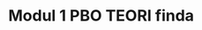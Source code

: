 # Modul 1 PBO TEORI finda

<!-- ![Img 1](image/judul.png) -->
<!-- 
## Agenda

* Pengenalan Spring
* Inversion Of Control
* Application Context
* Depedency Injection
* Bean
* Life Cycle
* Event Listener
* Dan lain-lain

### Pengenalan Spring Framework
* Spring Framework adalah framework paling populer di Java
* Saking Populernya,Spring Framework sampai mengalahkan popularitas Java Enterprise sendiri
* Spring Framework Semakin Populer karena sangat ringan dan mudah digunakan dibandingkan Java Enterprise
* [https://spring.io/]

### Pengenalan Spring Boot
* Spring Boot merupakan framework untuk mempermudah pembuatan aplikasi Spring Framework
* Dahulu untuk menggunakan Spring Framework, untuk pemula tidaklah mudah, karena terlalu banyak yang harus dilakukan sebelum bisa membuat aplikasi
* Spring Boot menjadikan kompleksitas tersebut ditangani secara otomatis oleh Spring Boot, sehingga kita bisa membuat aplikasi * Spring Framework secara cepat tanpa harus melakukan pengaturan apapun
* Spring Boot sekarang sudah menjadi salah satu framework wajib ketika kita ingin membuat aplikasi Spring Framework

### Kenapa Menggunakan Spring?
* Tidak bisa dipungkiri, saat ini Spring adalah satu-satunya framework paling populer di Java
* Belum ada yang bisa menandingi popularitasnya di Java
* Saking populernya, bahkan banyak perusahaan pindah ke JVM karena ingin menggunakan Spring-nya, bukan Java
* Dengan banyaknya bahasa yang bisa berjalan di atas JVM, seperti Kotlin, Groovy dan Scala, maka secara programmer punya banyak pilihan bahasa pemrograman ketika menggunakan Spring Spring juga sudah banyak sekali diadopsi di banyak perusahaan, baik itu skala besar atau kecil
 
### Ekosistem Pendukung
* Spring memiliki ekosistem pendukung yang sangat besar
* Spring sendiri tidaklah digunakan untuk menggantikan framework yang sudah ada, melainkan menjahit framework-framework yang sudah ada, menjadi framework yang saling terintegrasi
* Spring bisa digunakan terintegrasi dengan baik dengan Bean Validation, Java Persistence API, Servlet, dan lain-lain
* Selain itu juga Spring bisa diintegrasikan dengan teknologi yang tidak standar bawaan Java, seperti MongoDB, Consul, Vault, Cassandra, dan lain-lain


* Membuat Project
[https://start.spring.io/]  

- Langkah awal adalah dengan cara membuat project ctrl + shift + N 
![Img 2](image/1.PNG)
- Selanjutnya Pilih Spring Boot Initializer Project
- Lalu Next
![Img 3](image/2.PNG)
- Ganti Group,Artifact,PackageName,dan sesuaikan java version dengan version java di laptop anda
- Kemudian Klik Next
- dan Setelah diganti maka akan terlihat seperti dibawah berikut
![Img 4](image/3.PNG)
- Lalu Bikin Project Name
![Img 5](image/4.PNG)
- Lalu pilih depencies yang akan digunakan
![Img 6](image/5.PNG)
- dan Kemudian Tekan Finish

##### Langkah-Langkah diatas hanya bisa dilakukan setelah memasang extensi dari springboot di Apache netbeans

* Create File
- Pertama kita klik icon new
- lalu pilih java class
![Img 7](image/6.png)
- lalu buat nama class-nya
seperti gambar dibawah berikut
![Img 8](image/7.PNG)

 
### Inversion of Control
* Inversion of Control (IoC) merupakan prinsip dalam pembuatan perangkat lunak, dimana kita melakukan pemindahan kontrol untuk objek atau program ke sebuah container di framework
* Tidak seperti biasanya ketika kita membuat aplikasi, dimana kita selalu melakukannya secara manual, dalam IoC, kita menyerahkan banyak pekerjakan ke container IoC 
* Container IoC memiliki kontrol untuk melakukan eksekusi program kita, memanajemen object pada program kita dan melakukan abstraction terhadap program kita
* Saat menggunakan framework IoC, kita biasanya akan mengikuti cara kerja framework tersebut
Spring Inversion of Control
* Spring bisa dibilang adalah framework IoC, dimana kita akan menyerahkan banyak sekali pekerjaan dalam program kita ke Spring
* Kode program kita akan mengikuti cara kerja Spring
Diagram Inversion of Control
 
  
 
### Link Video Youtube
#### (TUTORIAL SPRING BOOT DASAR)
[https://www.youtube.com/watch?v=VM3rwdMBORY] -->
